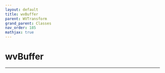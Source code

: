 ```yaml
---
layout: default
title: wvBuffer
parent: WVTransform
grand_parent: Classes
nav_order: 185
mathjax: true
---
```


#  wvBuffer




---

